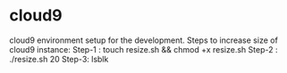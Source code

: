 # cloud9
cloud9 environment setup for the development.
Steps to increase size of cloud9 instance:
Step-1 : touch resize.sh && chmod +x resize.sh
Step-2 : ./resize.sh 20
Step-3: lsblk 
